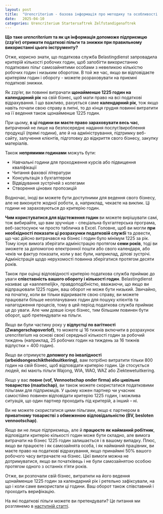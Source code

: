 ```yaml
---
layout: post
title:  "Urencriterium - базова інформація про методику та особливості розрахунку"
date:   2025-04-10
categories: Urencriterium Startersaftrek Zelfstandigenaftrek
---
```


**Що таке *urencriterium* та як ця інформація допоможе підприємцю (zzp’er) отримати податкові пільги та знижки при правильному використанні цього інструменту?**

Отже, корисно знати, що податкова служба Belastingdienst запровадила критерій кількості робочих годин, щоб запобігти використанню податкових пільг самозайнятими особами з невеликою кількістю робочих годин і низьким оборотом. 
В той же час, якщо ви відповідаєте критеріям годин і обороту - можете розраховувати на приємні податкові знижки.

Як zzp’er, ви повинні витрачати **щонайменше 1225 годин на календарний рік** на свій бізнес, щоб мати право на всі податкові відрахування.
І що важливо, рахується саме **календарний рік**, тож якщо навіть почали свою справу в липні, то до кінця грудня повинні витратити на її ведення також щонайменше 1225 годин.

При цьому, **в ці години ви маєте право зараховувати весь час**, витрачений не лише на безпосереднє надання послуг/вироблення продукції (прямі години), але й на адміністрування, підтримку веб-сайту, залучення клієнтів, підготовку до відкриття свого бізнесу, закупку матеріалів.

Також **непрямими годинами** можуть бути:
- Навчальні години для проходження курсів або підвищення кваліфікації
- Читання фахової літератури 
- Консультація з бухгалтером
- Відвідування зустрічей з колегами
- Створення цінових пропозицій

Водночас, іноді ви можете бути доступними для ведення свого бізнесу, але не виконуєте жодної роботи, а, наприклад, чекаєте на виклик. Ці години не зараховуються до критерію годин.

**Чим користуватися для відстеження годин** ви можете вирішувати самі, тож вибирайте, що вам зручніше - спеціальна бухгалтерська програма, веб-застосунок чи просто табличка в Excel. 
Головне, щоб ви могли **при необхідності показати ці розрахунки податковій службі** та довести, що час дійсно витрачався на бізнес і годин було мінімум 1225 за рік. Тому існує вимога зберігати адміністрацію протягом **семи років**, тоді ви зможете за допомогою електронної пошти або свого календаря, або чеків чи фактур показати, коли у вас були, наприклад, ділові зустрічі. 
Адміністрація щодо нерухомості повинна зберігатися протягом десяти років.

Також при оцінці відповідності критерію податкова служба приймає до уваги **співставність вашого обороту і кількості годин**. Belastingdienst називає це «aannemelijk», правдоподібністю, вважаючи, що якщо ви відпрацювали 1225 годин, ваш оборот не може бути низький.
Звичайно, на початку, коли ви тільки відкриваєте свою справу, ви можете працювати більше неоплачуваних годин для пошуку клієнтів та налагодження процесів, тому в цей період податкова служба приймає це до уваги. Але чим довше існує бізнес, тим більшим повинен бути оборот, щоб претендувати на пільги.

Якщо ви були частину року у **відпустці по вагітності (Zwangerschapsverlof)**, то можете ці 16 тижнів включити в розрахунок urencriterium на основі своєї середньої кількості годин за робочий тиждень (наприклад, 25 робочих годин на тиждень за 16 тижнів відпустки = 400 годин).

Якщо ви отримуєте **допомогу по інвалідності (arbeidsongeschiktheidsuitkering)**, вам потрібно витратити тільки 800 годин на свій бізнес, щоб відповідати критерію годин. Це стосується людей, які мають пільги Wajong, WIA, WAO, WAZ або Ziektewetuitkering.

Якщо у вас **повне (vof, Vennootschap onder firma) або цивільне товариство (maatschap)**, ви також можете скористатися податковими пільгами для підприємців. У цьому кожен партнер чи учасник самостійно повинен відповідати критерію 1225 годин, і можлива ситуація, що один партнер проходить під критерій, а інший – ні.

Ви не можете скористатися цими пільгами, якщо є партнером в **приватному товаристві з обмеженою відповідальністю (BV, besloten vennootschap)**.

Якщо ви не лише підприємець, але й **працюєте як найманий робітник**, відповідати критерію кількості годин може бути складно, але вимога витрачати на бізнес 1225 годин залишається і в вашому випадку. 
Плюс, якщо ви працюєте і як самозайнята особа, і як найманий працівник, ви маєте право на податкові відрахування, якщо принаймні 50% вашого робочого часу витрачаєте на бізнес. Цієї вимоги можна не дотримуватися, якщо ви початківець і не були самозайнятою особою протягом одного з останніх п’яти років.

Отже, ви розпочали свій бізнес, витратили на його ведення щонайменше 1225 годин за календарний рік і ретельно зафіксували, на що і коли саме використали ці години. Ваш оборот також співставний і проходить верифікацію.

На які податкові пільги можете ви претендувати?
Це питання ми розглянемо в [наступній статті](https://blog.taxua.nl/urencriterium/startersaftrek/zelfstandigenaftrek/2025/04/13/uurcriteria-aftrek.html).
